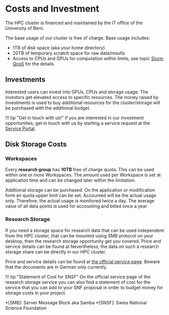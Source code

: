 # Costs and Investment

The HPC cluster is financed and maintained by the IT office of the University of Bern.

The base usage of our cluster is free of charge. Base usage includes:

  * 1TB of disk space (aka your home directory)
  * 20TB of temporary scratch space for raw data/results
  * Access to CPUs and GPUs for computation within limits, see
    topic [Slurm QosS](../slurm/partitions.md#qos) for the details

## Investments

Interested users can invest into GPUs, CPUs and storage usage. The investors
get elevated access to specific resources. The money raised by investments is
used to buy additional resources for the cluster/storage will be purchased with
the additional budget.

!!! tip "Get in touch with us!"
    If you are interested in our investment opportunities, get in
    touch with us by starting a service request at the [Service
    Portal](https://serviceportal.unibe.ch/sp).

## Disk Storage Costs

### Workspaces

Every **research group** has **10TB** free of charge quota. This can be used
within one or more Workspaces. The amount used per Workspace is set at
application time and can be changed later within the limitation.

Additional storage can be purchased. On the
application or modification form an quota upper limit can be set.
Accounted will be the actual usage only. Therefore, the actual usage is monitored
twice a day. The average value of all data points is used for accounting and
billed once a year

### Research Storage

If you need a storage space for research data that can be used independent from
the HPC cluster, that can be mounted using SMB protocol on your desktop, then
the research storage opportunity get you covered. Price and service details can
be found at Nevertheless, the data on such a research storage share can be
directly in our HPC cluster.

Price and service details can be found at [the official service
page](https://bit.ly/3AwciHA). Beware that the documents are in German only
currently.

!!! tip "Statement of Cost for SNSF"
    On the official service page of the research storage service you can also
    find a statement of cost for the service that you can add to your SNF
    proposal in order to budget money for storage costs in your project.

*[SMB]: Server Message Block aka Samba
*[SNSF]: Swiss National Science Foundation

